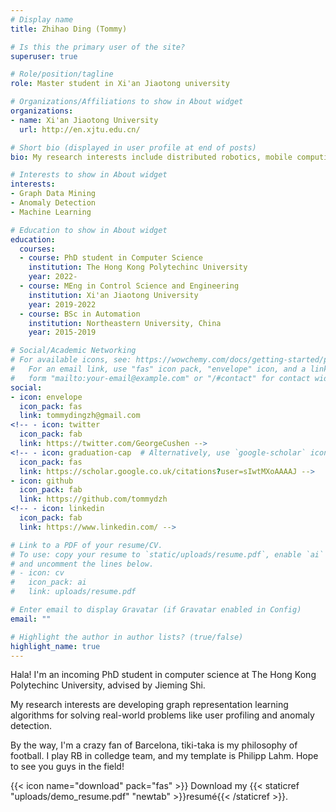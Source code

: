 ```yaml
---
# Display name
title: Zhihao Ding (Tommy)

# Is this the primary user of the site?
superuser: true

# Role/position/tagline
role: Master student in Xi'an Jiaotong university

# Organizations/Affiliations to show in About widget
organizations:
- name: Xi'an Jiaotong University
  url: http://en.xjtu.edu.cn/

# Short bio (displayed in user profile at end of posts)
bio: My research interests include distributed robotics, mobile computing and programmable matter.

# Interests to show in About widget
interests:
- Graph Data Mining
- Anomaly Detection
- Machine Learning

# Education to show in About widget
education:
  courses:
  - course: PhD student in Computer Science
    institution: The Hong Kong Polytechinc University
    year: 2022-
  - course: MEng in Control Science and Engineering
    institution: Xi'an Jiaotong University
    year: 2019-2022
  - course: BSc in Automation
    institution: Northeastern University, China
    year: 2015-2019

# Social/Academic Networking
# For available icons, see: https://wowchemy.com/docs/getting-started/page-builder/#icons
#   For an email link, use "fas" icon pack, "envelope" icon, and a link in the
#   form "mailto:your-email@example.com" or "/#contact" for contact widget.
social:
- icon: envelope
  icon_pack: fas
  link: tommydingzh@gmail.com
<!-- - icon: twitter
  icon_pack: fab
  link: https://twitter.com/GeorgeCushen -->
<!-- - icon: graduation-cap  # Alternatively, use `google-scholar` icon from `ai` icon pack
  icon_pack: fas
  link: https://scholar.google.co.uk/citations?user=sIwtMXoAAAAJ -->
- icon: github
  icon_pack: fab
  link: https://github.com/tommydzh
<!-- - icon: linkedin
  icon_pack: fab
  link: https://www.linkedin.com/ -->

# Link to a PDF of your resume/CV.
# To use: copy your resume to `static/uploads/resume.pdf`, enable `ai` icons in `params.toml`, 
# and uncomment the lines below.
# - icon: cv
#   icon_pack: ai
#   link: uploads/resume.pdf

# Enter email to display Gravatar (if Gravatar enabled in Config)
email: ""

# Highlight the author in author lists? (true/false)
highlight_name: true
---
```

Hala! I'm an incoming PhD student in computer science at The Hong Kong Polytechinc University, advised by Jieming Shi.

My research interests are developing graph representation learning algorithms for solving real-world problems like user profiling and anomaly detection.

By the way, I'm a crazy fan of Barcelona, tiki-taka is my philosophy of football. I play RB in colledge team, and my template is Philipp Lahm. Hope to see you guys in the field!

{{< icon name="download" pack="fas" >}} Download my {{< staticref "uploads/demo_resume.pdf" "newtab" >}}resumé{{< /staticref >}}.

